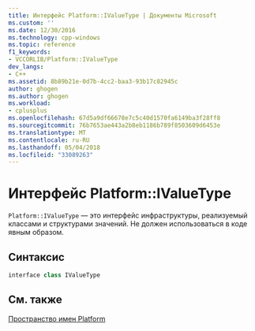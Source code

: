 ```yaml
---
title: Интерфейс Platform::IValueType | Документы Microsoft
ms.custom: ''
ms.date: 12/30/2016
ms.technology: cpp-windows
ms.topic: reference
f1_keywords:
- VCCORLIB/Platform::IValueType
dev_langs:
- C++
ms.assetid: 8b89b21e-0d7b-4cc2-baa3-93b17c82945c
author: ghogen
ms.author: ghogen
ms.workload:
- cplusplus
ms.openlocfilehash: 67d5a9df66678e7c5c40d1570fa6149ba3f28ff8
ms.sourcegitcommit: 76b7653ae443a2b8eb1186b789f8503609d6453e
ms.translationtype: MT
ms.contentlocale: ru-RU
ms.lasthandoff: 05/04/2018
ms.locfileid: "33089263"
---
```

# <a name="platformivaluetype-interface"></a>Интерфейс Platform::IValueType
`Platform::IValueType` — это интерфейс инфраструктуры, реализуемый классами и структурами значений. Не должен использоваться в коде явным образом.  
  
## <a name="syntax"></a>Синтаксис  
  
```cpp  
interface class IValueType  
```  
  
## <a name="see-also"></a>См. также  
 [Пространство имен Platform](../cppcx/platform-namespace-c-cx.md)